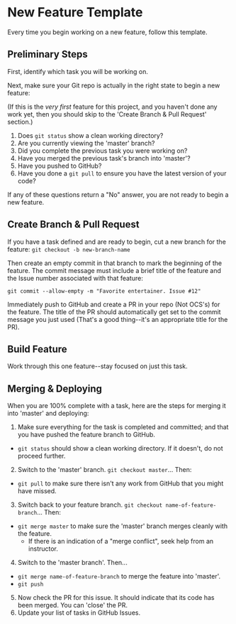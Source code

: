 # New Feature Template

Every time you begin working on a new feature, follow this template.

## Preliminary Steps

First, identify which task you will be working on.

Next, make sure your Git repo is actually in the right state to begin a new feature:

(If this is the _very first_ feature for this project, and you haven't done any work yet, then you should skip to the 'Create Branch & Pull Request' section.)

1. Does `git status` show a clean working directory?
2. Are you currently viewing the 'master' branch?
3. Did you complete the previous task you were working on?
4. Have you merged the previous task's branch into 'master'?
5. Have you pushed to GitHub?
6. Have you done a `git pull` to ensure you have the latest version of your code?

If any of these questions return a "No" answer, you are not ready to begin a new feature.

## Create Branch & Pull Request

If you have a task defined and are ready to begin, cut a new branch for the feature: `git checkout -b new-branch-name`

Then create an empty commit in that branch to mark the beginning of the feature. The commit message must include a brief title of the feature and the Issue number associated with that feature:

`git commit --allow-empty -m "Favorite entertainer. Issue #12"`

Immediately push to GitHub and create a PR in your repo (Not OCS's) for the feature. The title of the PR should automatically get set to the commit message you just used (That's a good thing--it's an appropriate title for the PR).

## Build Feature

Work through this one feature--stay focused on just this task.

## Merging & Deploying

When you are 100% complete with a task, here are the steps for merging it into 'master' and deploying:

1. Make sure everything for the task is completed and committed; and that you have pushed the feature branch to GitHub.
  - `git status` should show a clean working directory. If it doesn't, do not proceed further.
2. Switch to the 'master' branch. `git checkout master`... Then:
  - `git pull` to make sure there isn't any work from GitHub that you might have missed.
3. Switch back to your feature branch. `git checkout name-of-feature-branch`... Then:
  - `git merge master` to make sure the 'master' branch merges cleanly with the feature.
    - If there is an indication of a "merge conflict", seek help from an instructor.
4. Switch to the 'master branch'. Then...
  - `git merge name-of-feature-branch` to merge the feature into 'master'.
  - `git push`
5. Now check the PR for this issue. It should indicate that its code has been merged. You can 'close' the PR.
6. Update your list of tasks in GitHub Issues.